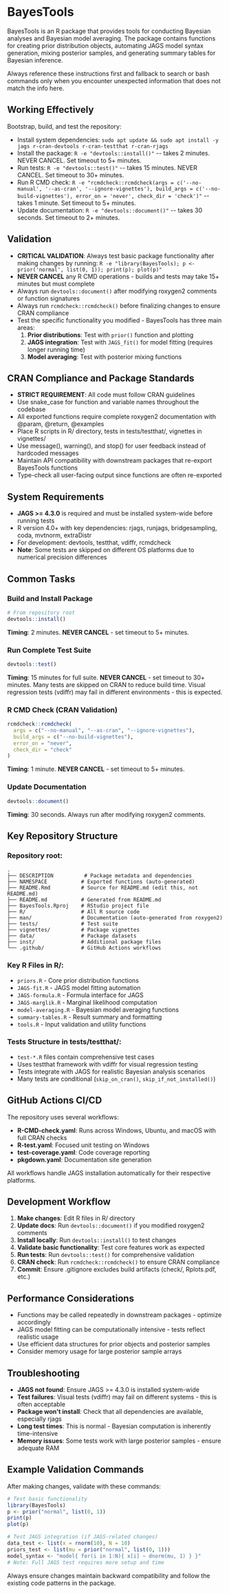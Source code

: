# BayesTools

BayesTools is an R package that provides tools for conducting Bayesian analyses and Bayesian model averaging. The package contains functions for creating prior distribution objects, automating JAGS model syntax generation, mixing posterior samples, and generating summary tables for Bayesian inference.

Always reference these instructions first and fallback to search or bash commands only when you encounter unexpected information that does not match the info here.

## Working Effectively

Bootstrap, build, and test the repository:
- Install system dependencies: `sudo apt update && sudo apt install -y jags r-cran-devtools r-cran-testthat r-cran-rjags`
- Install the package: `R -e "devtools::install()"` -- takes 2 minutes. NEVER CANCEL. Set timeout to 5+ minutes.
- Run tests: `R -e "devtools::test()"` -- takes 15 minutes. NEVER CANCEL. Set timeout to 30+ minutes.
- Run R CMD check: `R -e "rcmdcheck::rcmdcheck(args = c('--no-manual', '--as-cran', '--ignore-vignettes'), build_args = c('--no-build-vignettes'), error_on = 'never', check_dir = 'check')"` -- takes 1 minute. Set timeout to 5+ minutes.
- Update documentation: `R -e "devtools::document()"` -- takes 30 seconds. Set timeout to 2+ minutes.

## Validation

- **CRITICAL VALIDATION**: Always test basic package functionality after making changes by running: `R -e "library(BayesTools); p <- prior('normal', list(0, 1)); print(p); plot(p)"`
- **NEVER CANCEL** any R CMD operations - builds and tests may take 15+ minutes but must complete
- Always run `devtools::document()` after modifying roxygen2 comments or function signatures
- Always run `rcmdcheck::rcmdcheck()` before finalizing changes to ensure CRAN compliance
- Test the specific functionality you modified - BayesTools has three main areas:
  1. **Prior distributions**: Test with `prior()` function and plotting
  2. **JAGS integration**: Test with `JAGS_fit()` for model fitting (requires longer running time)
  3. **Model averaging**: Test with posterior mixing functions

## CRAN Compliance and Package Standards

- **STRICT REQUIREMENT**: All code must follow CRAN guidelines
- Use snake_case for function and variable names throughout the codebase
- All exported functions require complete roxygen2 documentation with @param, @return, @examples
- Place R scripts in R/ directory, tests in tests/testthat/, vignettes in vignettes/
- Use message(), warning(), and stop() for user feedback instead of hardcoded messages
- Maintain API compatibility with downstream packages that re-export BayesTools functions
- Type-check all user-facing output since functions are often re-exported

## System Requirements

- **JAGS >= 4.3.0** is required and must be installed system-wide before running tests
- R version 4.0+ with key dependencies: rjags, runjags, bridgesampling, coda, mvtnorm, extraDistr
- For development: devtools, testthat, vdiffr, rcmdcheck
- **Note**: Some tests are skipped on different OS platforms due to numerical precision differences

## Common Tasks

### Build and Install Package
```r
# From repository root
devtools::install()
```
**Timing**: 2 minutes. **NEVER CANCEL** - set timeout to 5+ minutes.

### Run Complete Test Suite
```r
devtools::test()
```
**Timing**: 15 minutes for full suite. **NEVER CANCEL** - set timeout to 30+ minutes.
Many tests are skipped on CRAN to reduce build time. Visual regression tests (vdiffr) may fail in different environments - this is expected.

### R CMD Check (CRAN Validation)
```r
rcmdcheck::rcmdcheck(
  args = c("--no-manual", "--as-cran", "--ignore-vignettes"),
  build_args = c("--no-build-vignettes"),
  error_on = "never",
  check_dir = "check"
)
```
**Timing**: 1 minute. **NEVER CANCEL** - set timeout to 5+ minutes.

### Update Documentation
```r
devtools::document()
```
**Timing**: 30 seconds. Always run after modifying roxygen2 comments.

## Key Repository Structure

### Repository root:
```
.
├── DESCRIPTION          # Package metadata and dependencies
├── NAMESPACE           # Exported functions (auto-generated)
├── README.Rmd          # Source for README.md (edit this, not README.md)
├── README.md           # Generated from README.md
├── BayesTools.Rproj    # RStudio project file
├── R/                  # All R source code
├── man/                # Documentation (auto-generated from roxygen2)
├── tests/              # Test suite
├── vignettes/          # Package vignettes
├── data/               # Package datasets
├── inst/               # Additional package files
└── .github/            # GitHub Actions workflows
```

### Key R Files in R/:
- `priors.R` - Core prior distribution functions
- `JAGS-fit.R` - JAGS model fitting automation
- `JAGS-formula.R` - Formula interface for JAGS
- `JAGS-marglik.R` - Marginal likelihood computation
- `model-averaging.R` - Bayesian model averaging functions
- `summary-tables.R` - Result summary and formatting
- `tools.R` - Input validation and utility functions

### Tests Structure in tests/testthat/:
- `test-*.R` files contain comprehensive test cases
- Uses testthat framework with vdiffr for visual regression testing
- Tests integrate with JAGS for realistic Bayesian analysis scenarios
- Many tests are conditional (`skip_on_cran()`, `skip_if_not_installed()`)

## GitHub Actions CI/CD

The repository uses several workflows:
- **R-CMD-check.yaml**: Runs across Windows, Ubuntu, and macOS with full CRAN checks
- **R-test.yaml**: Focused unit testing on Windows
- **test-coverage.yaml**: Code coverage reporting
- **pkgdown.yaml**: Documentation site generation

All workflows handle JAGS installation automatically for their respective platforms.

## Development Workflow

1. **Make changes**: Edit R files in R/ directory
2. **Update docs**: Run `devtools::document()` if you modified roxygen2 comments
3. **Install locally**: Run `devtools::install()` to test changes
4. **Validate basic functionality**: Test core features work as expected
5. **Run tests**: Run `devtools::test()` for comprehensive validation
6. **CRAN check**: Run `rcmdcheck::rcmdcheck()` to ensure CRAN compliance
7. **Commit**: Ensure .gitignore excludes build artifacts (check/, Rplots.pdf, etc.)

## Performance Considerations

- Functions may be called repeatedly in downstream packages - optimize accordingly
- JAGS model fitting can be computationally intensive - tests reflect realistic usage
- Use efficient data structures for prior objects and posterior samples
- Consider memory usage for large posterior sample arrays

## Troubleshooting

- **JAGS not found**: Ensure JAGS >= 4.3.0 is installed system-wide
- **Test failures**: Visual tests (vdiffr) may fail on different systems - this is often acceptable
- **Package won't install**: Check that all dependencies are available, especially rjags
- **Long test times**: This is normal - Bayesian computation is inherently time-intensive
- **Memory issues**: Some tests work with large posterior samples - ensure adequate RAM

## Example Validation Commands

After making changes, validate with these commands:

```r
# Test basic functionality
library(BayesTools)
p <- prior("normal", list(0, 1))
print(p)
plot(p)

# Test JAGS integration (if JAGS-related changes)
data_test <- list(x = rnorm(10), N = 10)
priors_test <- list(mu = prior("normal", list(0, 1)))
model_syntax <- "model{ for(i in 1:N){ x[i] ~ dnorm(mu, 1) } }"
# Note: Full JAGS test requires more setup and time
```

Always ensure changes maintain backward compatibility and follow the existing code patterns in the package.
